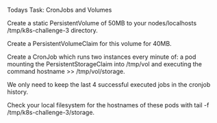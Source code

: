 Todays Task: CronJobs and Volumes

Create a static PersistentVolume of 50MB to your nodes/localhosts /tmp/k8s-challenge-3 directory.

Create a PersistentVolumeClaim for this volume for 40MB.

Create a CronJob which runs two instances every minute of: a pod mounting the PersistentStorageClaim into /tmp/vol and executing the command hostname >> /tmp/vol/storage.

We only need to keep the last 4 successful executed jobs in the cronjob history.

Check your local filesystem for the hostnames of these pods with tail -f /tmp/k8s-challenge-3/storage.
